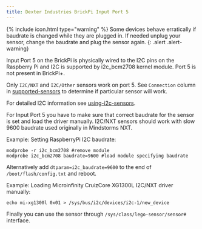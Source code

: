 ```yaml
---
title: Dexter Industries BrickPi Input Port 5
---
```


{% include icon.html type="warning" %}
Some devices behave erratically if baudrate is changed while they are plugged in. 
If needed unplug your sensor, change the baudrate and plug the sensor again.
{: .alert .alert-warning}

Input Port 5 on the BrickPi is physically wired to the I2C pins on the Raspberry Pi 
and I2C is supported by i2c_bcm2708 kernel module. Port 5 is not present in BrickPi+. 

Only `I2C/NXT` and `I2C/Other` sensors work on port 5. See `Connection` column 
in [supported-sensors] to determine if particular sensor will work.

For detailed I2C information see [using-i2c-sensors]. 

For Input Port 5 you have to make sure that correct baudrate for the sensor is set 
and load the driver manually. I2C/NXT sensors should work with slow 9600 baudrate 
used originally in Mindstorms NXT.

Example: Setting RaspberryPi I2C baudrate:

    modprobe -r i2c_bcm2708 #remove module
    modprobe i2c_bcm2708 baudrate=9600 #load module specifying baudrate


Alternatively add `dtparam=i2c_baudrate=9600` to the end of `/boot/flash/config.txt` and reboot.

Example: Loading Microinfinity CruizCore XG1300L I2C/NXT driver manually:

    echo mi-xg1300l 0x01 > /sys/bus/i2c/devices/i2c-1/new_device 

Finally you can use the sensor through `/sys/class/lego-sensor/sensor#` interface.
	
[using-i2c-sensors]: /docs/sensors/using-i2c-sensors
[supported-sensors]: /docs/sensors#supported-sensors